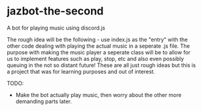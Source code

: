 # jazbot-the-second
A bot for playing music using discord.js

The rough idea will be the following - use index.js as the "entry" with the other code dealing with playing the actual music in a seperate .js file. The purpose with making the music player a seperate class will be to allow for us to implement features such as play, stop, etc and also even possibly queuing in the not so distant future! These are all just rough ideas but this is a project that was for learning purposes and out of interest. 

TODO:

- Make the bot actually play music, then worry about the other more demanding parts later. 
